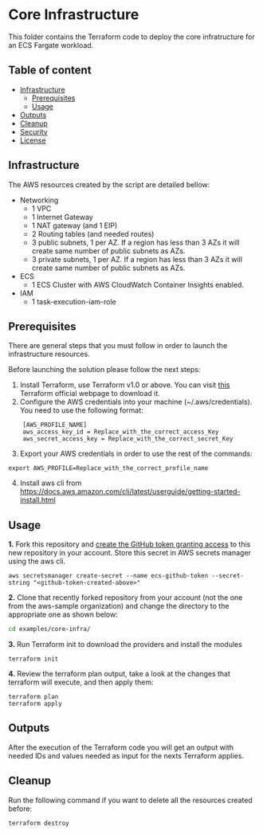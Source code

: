 # Core Infrastructure
This folder contains the Terraform code to deploy the core infratructure for an ECS Fargate workload.

## Table of content
   * [Infrastructure](#infrastructure)
      * [Prerequisites](#prerequisites)
      * [Usage](#usage)
   * [Outputs](#outputs)
   * [Cleanup](#cleanup)
   * [Security](#security)
   * [License](#license)


## Infrastructure

The AWS resources created by the script are detailed bellow:

- Networking
    - 1 VPC
    - 1 Internet Gateway
    - 1 NAT gateway (and 1 EIP)
    - 2 Routing tables (and needed routes)
    - 3 public subnets, 1 per AZ. If a region has less than 3 AZs it will create same number of public subnets as AZs. 
    - 3 private subnets, 1 per AZ. If a region has less than 3 AZs it will create same number of public subnets as AZs.
- ECS
    - 1 ECS Cluster with AWS CloudWatch Container Insights enabled.
- IAM 
    - 1 task-execution-iam-role  

## Prerequisites
There are general steps that you must follow in order to launch the infrastructure resources.

Before launching the solution please follow the next steps:

1) Install Terraform, use Terraform v1.0 or above. You can visit [this](https://releases.hashicorp.com/terraform/) Terraform official webpage to download it.
2) Configure the AWS credentials into your machine (~/.aws/credentials). You need to use the following format:
```shell
    [AWS_PROFILE_NAME]
    aws_access_key_id = Replace_with_the_correct_access_Key
    aws_secret_access_key = Replace_with_the_correct_secret_Key
```
3) Export your AWS credentials in order to use the rest of the commands:
```shell
export AWS_PROFILE=Replace_with_the_correct_profile_name
```
4) Install aws cli from https://docs.aws.amazon.com/cli/latest/userguide/getting-started-install.html


## Usage

**1.** Fork this repository and [create the GitHub token granting access](https://docs.github.com/en/github/authenticating-to-github/creating-a-personal-access-token) to this new repository in your account. Store this secret in AWS secrets manager using the aws cli.
```shell
aws secretsmanager create-secret --name ecs-github-token --secret-string "<github-token-created-above>"
```

**2.** Clone that recently forked repository from your account (not the one from the aws-sample organization) and change the directory to the appropriate one as shown below:

```bash
cd examples/core-infra/
```

**3.** Run Terraform init to download the providers and install the modules

```shell
terraform init
```

**4.** Review the terraform plan output, take a look at the changes that terraform will execute, and then apply them:

```shell
terraform plan
terraform apply
```

## Outputs

After the execution of the Terraform code you will get an output with needed IDs and values needed as input for the nexts Terraform applies.

## Cleanup

Run the following command if you want to delete all the resources created before:

```shell
terraform destroy
```
